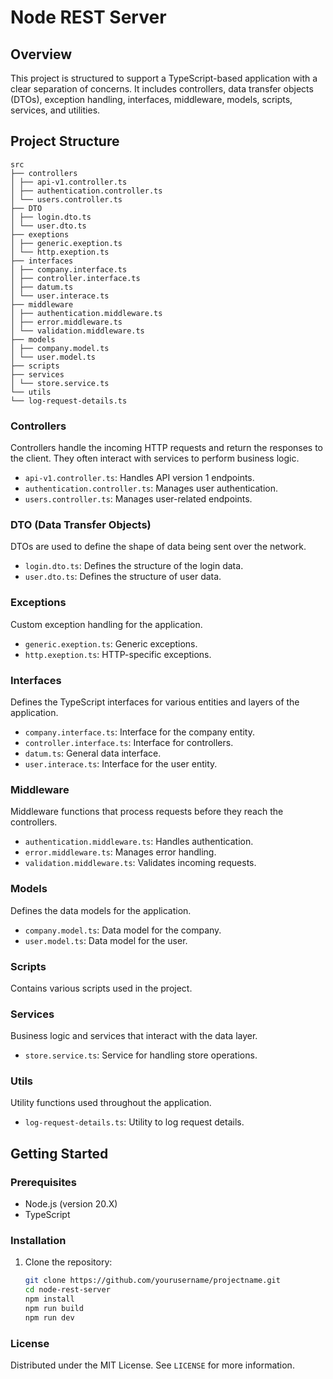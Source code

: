 # Node REST Server

## Overview

This project is structured to support a TypeScript-based application with a clear separation of concerns. It includes controllers, data transfer objects (DTOs), exception handling, interfaces, middleware, models, scripts, services, and utilities.

## Project Structure
```
src
├── controllers
│ ├── api-v1.controller.ts
│ ├── authentication.controller.ts
│ └── users.controller.ts
├── DTO
│ ├── login.dto.ts
│ └── user.dto.ts
├── exeptions
│ ├── generic.exeption.ts
│ └── http.exeption.ts
├── interfaces
│ ├── company.interface.ts
│ ├── controller.interface.ts
│ ├── datum.ts
│ └── user.interace.ts
├── middleware
│ ├── authentication.middleware.ts
│ ├── error.middleware.ts
│ └── validation.middleware.ts
├── models
│ ├── company.model.ts
│ └── user.model.ts
├── scripts
├── services
│ └── store.service.ts
└── utils
└── log-request-details.ts
```

### Controllers

Controllers handle the incoming HTTP requests and return the responses to the client. They often interact with services to perform business logic.

- `api-v1.controller.ts`: Handles API version 1 endpoints.
- `authentication.controller.ts`: Manages user authentication.
- `users.controller.ts`: Manages user-related endpoints.

### DTO (Data Transfer Objects)

DTOs are used to define the shape of data being sent over the network.

- `login.dto.ts`: Defines the structure of the login data.
- `user.dto.ts`: Defines the structure of user data.

### Exceptions

Custom exception handling for the application.

- `generic.exeption.ts`: Generic exceptions.
- `http.exeption.ts`: HTTP-specific exceptions.

### Interfaces

Defines the TypeScript interfaces for various entities and layers of the application.

- `company.interface.ts`: Interface for the company entity.
- `controller.interface.ts`: Interface for controllers.
- `datum.ts`: General data interface.
- `user.interace.ts`: Interface for the user entity.

### Middleware

Middleware functions that process requests before they reach the controllers.

- `authentication.middleware.ts`: Handles authentication.
- `error.middleware.ts`: Manages error handling.
- `validation.middleware.ts`: Validates incoming requests.

### Models

Defines the data models for the application.

- `company.model.ts`: Data model for the company.
- `user.model.ts`: Data model for the user.

### Scripts

Contains various scripts used in the project.

### Services

Business logic and services that interact with the data layer.

- `store.service.ts`: Service for handling store operations.

### Utils

Utility functions used throughout the application.

- `log-request-details.ts`: Utility to log request details.

## Getting Started

### Prerequisites

- Node.js (version 20.X)
- TypeScript

### Installation

1. Clone the repository:
   ```sh
   git clone https://github.com/yourusername/projectname.git
   cd node-rest-server
   npm install
   npm run build
   npm run dev
   ```


### License

Distributed under the MIT License. See `LICENSE` for more information.
